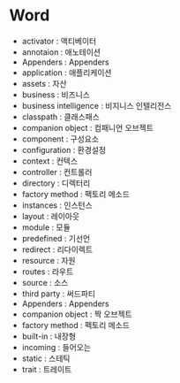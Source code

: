 # Word 

- activator : 액티베이터
- annotaion : 애노테이션
- Appenders : Appenders
- application : 애플리케이션
- assets : 자산
- business : 비즈니스
- business intelligence : 비지니스 인텔리전스
- classpath : 클래스패스
- companion object : 컴패니언 오브젝트 
- component : 구성요소
- configuration : 환경설정
- context : 컨텍스
- controller : 컨트롤러
- directory : 디렉터리
- factory method : 팩토리 메소드
- instances : 인스턴스
- layout : 레이아웃
- module : 모듈
- predefined : 기선언
- redirect : 리다이렉트
- resource : 자원
- routes : 라우트
- source : 소스
- third party : 써드파티
- Appenders : Appenders
- companion object : 짝 오브젝트 
- factory method : 펙토리 메소드
- built-in : 내장형
- incoming : 들어오는 
- static : 스테틱
- trait : 트레이트
